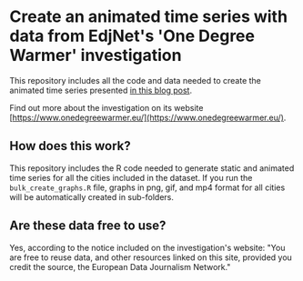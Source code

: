 # Create an animated time series with data from EdjNet's 'One Degree Warmer' investigation

This repository includes all the code and data needed to create the animated time series presented [in this blog post](https://codebase.giorgiocomai.eu/2018/10/17/one-degree-warmer-animating-time-series-with-ggplot-and-gganimate/).

Find out more about the investigation on its website [https://www.onedegreewarmer.eu/](https://www.onedegreewarmer.eu/).

## How does this work?

This repository includes the R code needed to generate static and animated time series for all the cities included in the dataset. If you run the `bulk_create_graphs.R` file, graphs in png, gif, and mp4 format for all cities will be automatically created in sub-folders. 

## Are these data free to use?

Yes, according to the notice included on the investigation's website:
"You are free to reuse data, and other resources linked on this site, provided you credit the source, the European Data Journalism Network."
